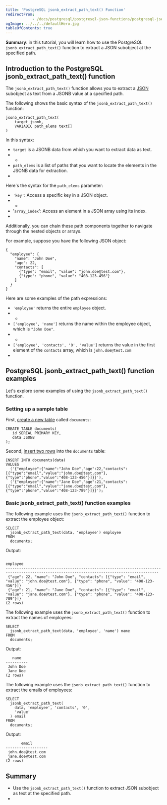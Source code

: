 ```yaml
---
title: 'PostgreSQL jsonb_extract_path_text() Function'
redirectFrom: 
            - /docs/postgresql/postgresql-json-functions/postgresql-jsonb_extract_path_text/
ogImage: ../../../defaultHero.jpg
tableOfContents: true
---
```


**Summary**: in this tutorial, you will learn how to use the PostgreSQL `jsonb_extract_path_text()` function to extract a JSON subobject at the specified path.



## Introduction to the PostgreSQL jsonb_extract_path_text() function



The `jsonb_extract_path_text()` function allows you to extract a [JSON](/docs/postgresql/postgresql-json) subobject as text from a JSONB value at a specified path.



The following shows the basic syntax of the `jsonb_extract_path_text()` function:



```
jsonb_extract_path_text(
    target jsonb,
    VARIADIC path_elems text[]
)
```



In this syntax:



- `target` is a JSONB data from which you want to extract data as text.
- -
- `path_elems` is a list of paths that you want to locate the elements in the JSONB data for extraction.
- 


Here's the syntax for the `path_elems` parameter:



- `'key'`: Access a specific key in a JSON object.
- -
- '`array_index`': Access an element in a JSON array using its index.
- 


Additionally, you can chain these path components together to navigate through the nested objects or arrays.



For example, suppose you have the following JSON object:



```
{
  "employee": {
    "name": "John Doe",
    "age": 22,
    "contacts": [
      {"type": "email", "value": "john.doe@test.com"},
      {"type": "phone", "value": "408-123-456"}
    ]
  }
}
```



Here are some examples of the path expressions:



- `'employee'` returns the entire `employee` object.
- -
- `['employee', 'name']` returns the name within the employee object, which is `"John Doe"`.
- -
- `['employee', 'contacts', '0', 'value']` returns the value in the first element of the `contacts` array, which is `john.doe@test.com`
- 


## PostgreSQL jsonb_extract_path_text() function examples



Let's explore some examples of using the `jsonb_extract_path_text()` function.



### Setting up a sample table



First, [create a new table](/docs/postgresql/postgresql-create-table) called `documents`:



```
CREATE TABLE documents(
   id SERIAL PRIMARY KEY,
   data JSONB
);
```



Second, [insert two rows](/docs/postgresql/postgresql-insert) into the `documents` table:



```
INSERT INTO documents(data)
VALUES
  ('{"employee":{"name":"John Doe","age":22,"contacts":[{"type":"email","value":"john.doe@test.com"},{"type":"phone","value":"408-123-456"}]}}'),
  ('{"employee":{"name":"Jane Doe","age":21,"contacts":[{"type":"email","value":"jane.doe@test.com"},{"type":"phone","value":"408-123-789"}]}}');
```



### Basic jsonb_extract_path_text() function examples



The following example uses the `jsonb_extract_path_text()` function to extract the employee object:



```
SELECT
  jsonb_extract_path_text(data, 'employee') employee
FROM
  documents;
```



Output:



```
                                                                 employee
-------------------------------------------------------------------------------------------------------------------------------------------
 {"age": 22, "name": "John Doe", "contacts": [{"type": "email", "value": "john.doe@test.com"}, {"type": "phone", "value": "408-123-456"}]}
 {"age": 21, "name": "Jane Doe", "contacts": [{"type": "email", "value": "jane.doe@test.com"}, {"type": "phone", "value": "408-123-789"}]}
(2 rows)
```



The following example uses the `jsonb_extract_path_text()` function to extract the names of employees:



```
SELECT
  jsonb_extract_path_text(data, 'employee', 'name') name
FROM
  documents;
```



Output:



```
   name
----------
 John Doe
 Jane Doe
(2 rows)
```



The following example uses the `jsonb_extract_path_text()` function to extract the emails of employees:



```
SELECT
  jsonb_extract_path_text(
    data, 'employee', 'contacts', '0',
    'value'
  ) email
FROM
  documents;
```



Output:



```
       email
-------------------
 john.doe@test.com
 jane.doe@test.com
(2 rows)
```



## Summary



- Use the `jsonb_extract_path_text()` function to extract JSON subobject as text at the specified path.
- 
